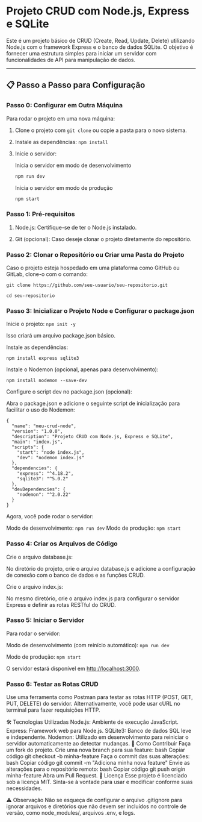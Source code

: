 # Projeto CRUD com Node.js, Express e SQLite

Este é um projeto básico de CRUD (Create, Read, Update, Delete) utilizando Node.js com o framework Express e o banco de dados SQLite.
O objetivo é fornecer uma estrutura simples para iniciar um servidor com funcionalidades de API para manipulação de dados.

---

## 📋 Passo a Passo para Configuração

### Passo 0: Configurar em Outra Máquina

Para rodar o projeto em uma nova máquina:

1. Clone o projeto com `git clone` ou copie a pasta para o novo sistema.
2. Instale as dependências: `npm install`
3. Inicie o servidor:

    Inicia o servidor em modo de desenvolvimento

    ```bash
    npm run dev
    ```

    Inicia o servidor em modo de produção

    ```bash
    npm start

### Passo 1: Pré-requisitos

1. Node.js: Certifique-se de ter o Node.js instalado.

2. Git (opcional): Caso deseje clonar o projeto diretamente do repositório.

### Passo 2: Clonar o Repositório ou Criar uma Pasta do Projeto

Caso o projeto esteja hospedado em uma plataforma como GitHub ou GitLab, clone-o com o comando:

  `git clone https://github.com/seu-usuario/seu-repositorio.git`

  `cd seu-repositorio`

### Passo 3: Inicializar o Projeto Node e Configurar o package.json

Inicie o projeto:
    `npm init -y`

Isso criará um arquivo package.json básico.

Instale as dependências:

    npm install express sqlite3

Instale o Nodemon (opcional, apenas para desenvolvimento):

    npm install nodemon --save-dev

Configure o script dev no package.json (opcional):

Abra o package.json e adicione o seguinte script de inicialização para facilitar o uso do Nodemon:

    {
      "name": "meu-crud-node",
      "version": "1.0.0",
      "description": "Projeto CRUD com Node.js, Express e SQLite",
      "main": "index.js",
      "scripts": {
        "start": "node index.js",
        "dev": "nodemon index.js"
      },
      "dependencies": {
        "express": "^4.18.2",
        "sqlite3": "^5.0.2"
      },
      "devDependencies": {
        "nodemon": "^2.0.22"
      }
    }

Agora, você pode rodar o servidor:

Modo de desenvolvimento: `npm run dev`
Modo de produção: `npm start`

### Passo 4: Criar os Arquivos de Código

Crie o arquivo database.js:

No diretório do projeto, crie o arquivo database.js e adicione a configuração de conexão com o banco de dados e as funções CRUD.

Crie o arquivo index.js:

No mesmo diretório, crie o arquivo index.js para configurar o servidor Express e definir as rotas RESTful do CRUD.

### Passo 5: Iniciar o Servidor

Para rodar o servidor:

Modo de desenvolvimento (com reinício automático):
`npm run dev`

Modo de produção:
`npm start`

O servidor estará disponível em <http://localhost:3000>.

### Passo 6: Testar as Rotas CRUD

Use uma ferramenta como Postman para testar as rotas HTTP (POST, GET, PUT, DELETE) do servidor.
Alternativamente, você pode usar cURL no terminal para fazer requisições HTTP.

🛠 Tecnologias Utilizadas
Node.js: Ambiente de execução JavaScript.
Express: Framework web para Node.js.
SQLite3: Banco de dados SQL leve e independente.
Nodemon: Utilizado em desenvolvimento para reiniciar o servidor automaticamente ao detectar mudanças.
🚀 Como Contribuir
Faça um fork do projeto.
Crie uma nova branch para sua feature:
bash
Copiar código
git checkout -b minha-feature
Faça o commit das suas alterações:
bash
Copiar código
git commit -m "Adiciona minha nova feature"
Envie as alterações para o repositório remoto:
bash
Copiar código
git push origin minha-feature
Abra um Pull Request.
📜 Licença
Esse projeto é licenciado sob a licença MIT. Sinta-se à vontade para usar e modificar conforme suas necessidades.

⚠️ Observação
Não se esqueça de configurar o arquivo .gitignore para ignorar arquivos e diretórios que não devem ser incluídos no controle de versão, como node_modules/, arquivos .env, e logs.
